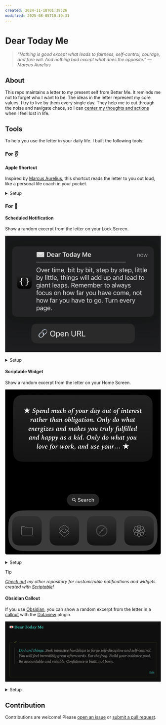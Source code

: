 ```yaml
---
created: 2024-11-18T01:39:26
modified: 2025-08-05T10:19:31
---
```


# Dear Today Me

> _“Nothing is good except what leads to fairness, self-control, courage, and free will. And nothing bad except what does the opposite.” — Marcus Aurelius_

## About

This repo maintains a letter to my present self from Better Me. It reminds me not to forget who I want to be. The ideas in the letter represent my core values. I try to live by them every single day. They help me to cut through the noise and navigate chaos, so I can [center my thoughts and actions](https://en.wikipedia.org/wiki/1_in_60_rule) when I feel lost in life.

## Tools

To help you use the letter in your daily life. I built the following tools:

### For 👂

#### Apple Shortcut

Inspired by [Marcus Aurelius](https://www.goodreads.com/quotes/8177571-at-dawn-when-you-have-trouble-getting-out-of-bed), this shortcut reads the letter to you out loud, like a personal life coach in your pocket.

<details>
<summary>Setup</summary>

1. [Download the shortcut](https://shortcutomation.com/gallery/shared/your-pocket-life-coach/).
2. Tap **Add Shortcut**.
3. Run it by tapping it or asking Siri.

</details>

### For 👀

#### Scheduled Notification

Show a random excerpt from the letter on your Lock Screen.

<p align="center">
<a href="assets/notification.png">
<kbd>
<img src="assets/notification.png" width="" title=""/>
</kbd>
</a>
</p>

<details>
<summary>Setup</summary>

1. [Download the shortcut](https://shortcutomation.com/gallery/shared/dear-today-me/).
2. In the Shortcuts app, go to the **Automation** tab.
3. Tap `+` to make a new automation.
4. Pick a trigger, like **Time of Day**, and set a time.
5. Find and select the shortcut to run.

</details>

#### Scriptable Widget

Show a random excerpt from the letter on your Home Screen.

<p align="center">
<a href="assets/widget.png">
<kbd>
<img src="assets/widget.png" width="" title=""/>
</kbd>
</a>
</p>

<details>
<summary>Setup</summary>

1. [Copy the code](https://github.com/huaminghuangtw/Scriptable/blob/main/widget_dear-today-me.js) and paste it into a new script in the [Scriptable](https://scriptable.app) app.
2. On your Home Screen, add a [Scriptable widget](https://docs.scriptable.app/listwidget) in the size you like.
3. Tap the widget and choose the script you just created.

</details>

> [!TIP]
> _[Check out](https://github.com/huaminghuangtw/Scriptable) my other repository for customizable notifications and widgets created with [Scriptable](https://scriptable.app)!_

#### Obsidian Callout

If you use [Obsidian](https://obsidian.md), you can show a random excerpt from the letter in a [callout](https://help.obsidian.md/Editing+and+formatting/Callouts) with the [Dataview](https://github.com/blacksmithgu/obsidian-dataview) plugin.

<p align="center">
<a href="assets/dashboard.png">
<kbd>
<img src="assets/dashboard.png" width="" title=""/>
</kbd>
</a>
</p>

<details>
<summary>Setup</summary>

1. Install the [Dataview plugin](https://github.com/blacksmithgu/obsidian-dataview) in Obsidian.
2. [Copy the code](https://github.com/huaminghuangtw/Second-Brain/blob/main/Homepage.md#-dear-today-me) and paste it into a note.

</details>

## Contribution

Contributions are welcome! Please [open an issue](https://github.com/huaminghuangtw/Dear-Today-Me/issues/new) or [submit a pull request](https://github.com/huaminghuangtw/Dear-Today-Me/compare).
